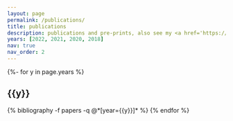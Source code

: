 ```yaml
---
layout: page
permalink: /publications/
title: publications
description: publications and pre-prints, also see my <a href='https://scholar.google.com/citations?user=pc3_ujYAAAAJ'>google scholar</a> profile
years: [2022, 2021, 2020, 2018]
nav: true
nav_order: 2
---
```

<!-- _pages/publications.md -->
<div class="publications">

{%- for y in page.years %}
  <h2 class="year">{{y}}</h2>
  {% bibliography -f papers -q @*[year={{y}}]* %}
{% endfor %}

</div>
